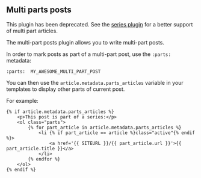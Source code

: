 Multi parts posts
-----------------

This plugin has been deprecated. See the [series plugin](https://github.com/getpelican/pelican-plugins/tree/master/series) for a better support of multi part articles.

The multi-part posts plugin allows you to write multi-part posts.

In order to mark posts as part of a multi-part post, use the `:parts:` metadata:

    :parts:  MY_AWESOME_MULTI_PART_POST

You can then use the `article.metadata.parts_articles` variable in your templates 
to display other parts of current post.

For example:

    {% if article.metadata.parts_articles %}
        <p>This post is part of a series:</p>
        <ol class="parts">
            {% for part_article in article.metadata.parts_articles %}
                <li {% if part_article == article %}class="active"{% endif %}>
                    <a href='{{ SITEURL }}/{{ part_article.url }}'>{{ part_article.title }}</a>
                </li>
            {% endfor %}
        </ol>
    {% endif %}
